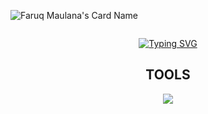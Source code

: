 ![Faruq Maulana's Card Name](https://cardivo.vercel.app/api?name=Kadek%20Listya%20Ayu%20Dewi&description=Hi,%20I%27m%20UI/UX%20Designer%20i%27m%2016%20y.o.%20Nice%20to%20meet%20you%20%F0%9F%91%8B&image=https://avatars.githubusercontent.com/u/136309768?v=4&backgroundColor=%230D1117&iconColor=%23eff4f6&pattern=topography&colorPattern=%23fe01ff&opacity=0.2&fontColor=%23eff4f6)
<div align="center">
<p align="center"> <img src="https://komarev.com/ghpvc/?username=ListyaAyuDewi&label=Profile%20views&color=0e75b6&style=flat" alt="" /> </p>
<a href="https://git.io/typing-svg"><img src="https://readme-typing-svg.herokuapp.com?font=Fira+Code&size=25&pause=1001&center=true&vCenter=true&random=false&width=700&lines=Hi+There;I'm+Listya+Ayu+Dewi;I'am+Beginer+UI%2FUX+and+Website+Developer;Welcome+To+My+Readme.md" alt="Typing SVG" />
</a>

<div align="center">
  <p><h2>TOOLS</h2></p>
</div>
<p align="center">
  <a href="https://skillicons.dev">
    <img src="https://skillicons.dev/icons?i=html,css,figma,vscode,photoshop,discord" />
  </a>
</p>
